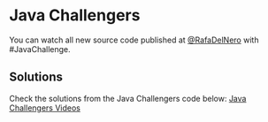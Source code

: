 # Java Challengers

You can watch all new source code published at [@RafaDelNero](https://twitter.com/RafaDelNero) with #JavaChallenge.

## Solutions
Check the solutions from the Java Challengers code below:
[Java Challengers Videos](https://www.youtube.com/playlist?list=PL3py5YSIGvPMgKXOVqnYn9nBoT_zvsvsi)
